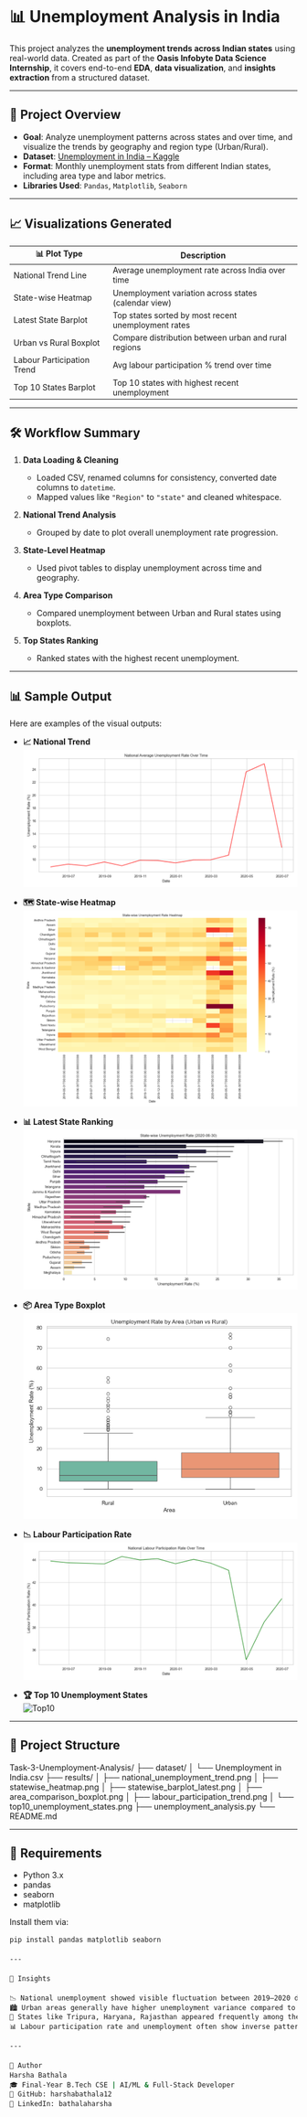 # 📊 Unemployment Analysis in India

This project analyzes the **unemployment trends across Indian states** using real-world data. Created as part of the **Oasis Infobyte Data Science Internship**, it covers end-to-end **EDA**, **data visualization**, and **insights extraction** from a structured dataset.

---

## 🧠 Project Overview

- **Goal**: Analyze unemployment patterns across states and over time, and visualize the trends by geography and region type (Urban/Rural).
- **Dataset**: [Unemployment in India – Kaggle](https://www.kaggle.com/datasets/gokulrajkmv/unemployment-in-india)
- **Format**: Monthly unemployment stats from different Indian states, including area type and labor metrics.
- **Libraries Used**: `Pandas`, `Matplotlib`, `Seaborn`

---

## 📈 Visualizations Generated

| 📊 Plot Type | Description |
|-------------|-------------|
| National Trend Line | Average unemployment rate across India over time |
| State-wise Heatmap | Unemployment variation across states (calendar view) |
| Latest State Barplot | Top states sorted by most recent unemployment rates |
| Urban vs Rural Boxplot | Compare distribution between urban and rural regions |
| Labour Participation Trend | Avg labour participation % trend over time |
| Top 10 States Barplot | Top 10 states with highest recent unemployment |

---

## 🛠 Workflow Summary

1. **Data Loading & Cleaning**
   - Loaded CSV, renamed columns for consistency, converted date columns to `datetime`.
   - Mapped values like `"Region"` to `"state"` and cleaned whitespace.

2. **National Trend Analysis**
   - Grouped by date to plot overall unemployment rate progression.

3. **State-Level Heatmap**
   - Used pivot tables to display unemployment across time and geography.

4. **Area Type Comparison**
   - Compared unemployment between Urban and Rural states using boxplots.

5. **Top States Ranking**
   - Ranked states with the highest recent unemployment.

---

## 📊 Sample Output

Here are examples of the visual outputs:

- **📈 National Trend**  
  ![Trend](Task-3-Unemployment-Analysis/results/national_unemployment_trend.png)

- **🗺️ State-wise Heatmap**  
  ![Heatmap](Task-3-Unemployment-Analysis/results/statewise_heatmap.png)

- **📊 Latest State Ranking**  
  ![Barplot](Task-3-Unemployment-Analysis/results/statewise_barplot_latest.png)

- **📦 Area Type Boxplot**  
  ![Boxplot](Task-3-Unemployment-Analysis/results/area_comparison_boxplot.png)

- **📉 Labour Participation Rate**  
  ![Lineplot](Task-3-Unemployment-Analysis/results/labour_participation_trend.png)

- **🏆 Top 10 Unemployment States**  
  ![Top10](Task-3-Unemployment-Analysis/results/top10_unemployment_states.png)

---

## 📂 Project Structure

Task-3-Unemployment-Analysis/
├── dataset/
│ └── Unemployment in India.csv
├── results/
│ ├── national_unemployment_trend.png
│ ├── statewise_heatmap.png
│ ├── statewise_barplot_latest.png
│ ├── area_comparison_boxplot.png
│ ├── labour_participation_trend.png
│ └── top10_unemployment_states.png
├── unemployment_analysis.py
└── README.md

---

## 📌 Requirements

- Python 3.x
- pandas
- seaborn
- matplotlib

Install them via:

```bash
pip install pandas matplotlib seaborn

---

🧠 Insights 

📉 National unemployment showed visible fluctuation between 2019–2020 due to economic events.
🏙️ Urban areas generally have higher unemployment variance compared to rural areas.
📍 States like Tripura, Haryana, Rajasthan appeared frequently among the top unemployed.
📊 Labour participation rate and unemployment often show inverse patterns.

---

👤 Author
Harsha Bathala
🎓 Final-Year B.Tech CSE | AI/ML & Full-Stack Developer
🔗 GitHub: harshabathala12
🔗 LinkedIn: bathalaharsha